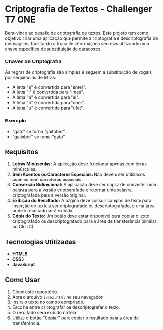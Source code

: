 # Criptografia de Textos - Challenger T7 ONE

Bem-vindo ao desafio de criptografia de textos! Este projeto tem como objetivo criar uma aplicação que permite a criptografia e descriptografia de mensagens, facilitando a troca de informações secretas utilizando uma chave específica de substituição de caracteres.

### Chaves de Criptografia

As regras de criptografia são simples e seguem a substituição de vogais por sequências de letras:

- A letra "e" é convertida para "enter".
- A letra "i" é convertida para "imes".
- A letra "a" é convertida para "ai".
- A letra "o" é convertida para "ober".
- A letra "u" é convertida para "ufat".

### Exemplo

- "gato" se torna "gaitober".
- "gaitober" se torna "gato".

## Requisitos

1. **Letras Minúsculas:** A aplicação deve funcionar apenas com letras minúsculas.
2. **Sem Acentos ou Caracteres Especiais:** Não devem ser utilizados acentos nem caracteres especiais.
3. **Conversão Bidirecional:** A aplicação deve ser capaz de converter uma palavra para a versão criptografada e retornar uma palavra criptografada para a versão original.
4. **Exibição do Resultado:** A página deve possuir campos de texto para inserção do texto a ser criptografado ou descriptografado, e uma área onde o resultado será exibido.
5. **Cópia do Texto:** Um botão deve estar disponível para copiar o texto criptografado ou descriptografado para a área de transferência (similar ao Ctrl+C).

## Tecnologias Utilizadas

- **HTML5**
- **CSS3**
- **JavaScript**

## Como Usar

1. Clone este repositório.
2. Abra o arquivo `index.html` no seu navegador.
3. Insira o texto no campo apropriado.
4. Escolha entre criptografar ou descriptografar o texto.
5. O resultado será exibido na tela.
6. Utilize o botão "Copiar" para copiar o resultado para a área de transferência.
